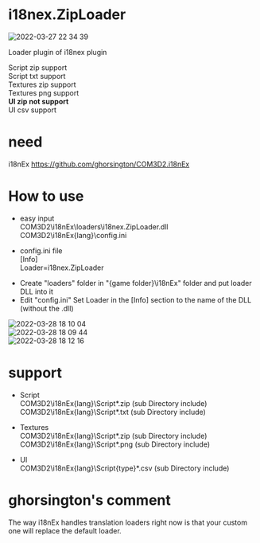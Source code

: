 # i18nex.ZipLoader

![2022-03-27 22 34 39](https://user-images.githubusercontent.com/20321215/160284108-18c197d5-42d7-4fc4-ac7d-a0adf47cf3a8.png)  

Loader plugin of i18nex plugin

Script zip support  
Script txt support  
Textures zip support  
Textures png support  
__UI zip not support__  
UI csv support  


# need

i18nEx https://github.com/ghorsington/COM3D2.i18nEx  


# How to use  

- easy input  
COM3D2\i18nEx\loaders\i18nex.ZipLoader.dll  
COM3D2\i18nEx\{lang}\config.ini  

- config.ini file  
[Info]  
Loader=i18nex.ZipLoader  

* Create "loaders" folder in "{game folder}\i18nEx" folder and put loader DLL into it  
* Edit "config.ini" Set Loader in the [Info] section to the name of the DLL (without the .dll)  

![2022-03-28 18 10 04](https://user-images.githubusercontent.com/20321215/160365690-da5ae1d1-2a4c-48e1-bc2c-53c0c3af7f69.png)  
![2022-03-28 18 09 44](https://user-images.githubusercontent.com/20321215/160365683-8f185549-f961-4945-a6c1-c8cc2a3a728f.png)  
![2022-03-28 18 12 16](https://user-images.githubusercontent.com/20321215/160366016-6e1c9ea4-4d01-4f6f-8d8c-7ca9dc989d91.png)


# support

- Script  
COM3D2\i18nEx\{lang}\Script\*.zip (sub Directory include)  
COM3D2\i18nEx\{lang}\Script\*.txt (sub Directory include)  

- Textures  
COM3D2\i18nEx\{lang}\Script\*.zip (sub Directory include)  
COM3D2\i18nEx\{lang}\Script\*.png (sub Directory include)  

- UI  
COM3D2\i18nEx\{lang}\Script\{type}\*.csv (sub Directory include)  


# ghorsington's comment

 The way i18nEx handles translation loaders right now is that your custom one will replace the default loader.
